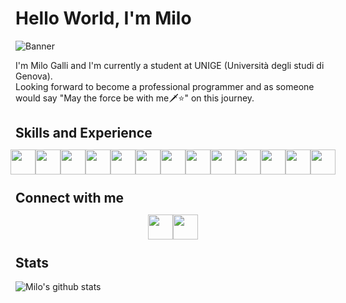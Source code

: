 # Hello World, I'm Milo
![Banner](https://github.com/thaMilo/thaMilo/blob/main/vapor-wave-aesthetic.gif)

I'm Milo Galli and I'm currently a student at UNIGE (Università degli studi di Genova).
<br>
Looking forward to become a professional programmer and as someone would say "May the force be with me🗡⭐️" on this journey.

## Skills and Experience
<div style="display: flex; align-items: center; justify-content: center; height: 2rem;">
  <a href="https://www.java.com/en/"><img src="https://github.com/thaMilo/thaMilo/blob/main/java.png" width="40" height="40"/></a>
  <img src="https://github.com/thaMilo/thaMilo/blob/main/python.png" width="40" height="40"/>
  <img src="https://github.com/thaMilo/thaMilo/blob/main/flask.svg" width="40" height="40"/>
  <img src="https://github.com/thaMilo/thaMilo/blob/main/c-.png" width="40" height="40"/>
  <img src="https://github.com/thaMilo/thaMilo/blob/main/html.png" width="40" height="40"/>
  <img src="https://github.com/thaMilo/thaMilo/blob/main/css-3.png" width="40" height="40"/>
  <img src="https://github.com/thaMilo/thaMilo/blob/main/js.png" width="40" height="40"/>
  <img src="https://github.com/thaMilo/thaMilo/blob/main/svelte.png" width="40" height="40"/>
  <img src="https://github.com/thaMilo/thaMilo/blob/main/react.svg" width="40" height="40"/>
  <img src="https://github.com/thaMilo/thaMilo/blob/main/tailwind.png" width="40" height="40"/>
  <img src="https://github.com/thaMilo/thaMilo/blob/main/php.png" width="40" height="40"/>
  <img src="https://github.com/thaMilo/thaMilo/blob/main/postgre.png" width="40" height="40"/>
  <img src="https://github.com/thaMilo/thaMilo/blob/main/selenium.png" width="40" height="40"/> 
</div>

## Connect with me
<div style="display: flex; align-items: center; justify-content: center; height: 2rem;">
  <a href="https://www.instagram.com/itsmemjlo/?hl=it"><img src="https://github.com/thaMilo/thaMilo/blob/main/instagram.svg" width="40" height="40" /></a>
  <a href="https://www.linkedin.com/in/milo-galli-2bb1a6198"><img src="https://github.com/thaMilo/thaMilo/blob/main/linkedin.svg"  width="40" height="40" /></a>
</div>

## Stats

![Milo's github stats](https://github-readme-stats.vercel.app/api?username=thaMilo&show_icons=true&theme=synthwave)
